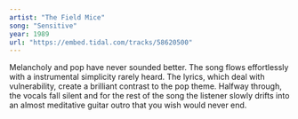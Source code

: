 ```yaml
---
artist: "The Field Mice" 
song: "Sensitive"
year: 1989
url: "https://embed.tidal.com/tracks/58620500"
---
```


Melancholy and pop have never sounded better. The song flows effortlessly with
a instrumental simplicity rarely heard. The lyrics, which deal with
vulnerability, create a brilliant contrast to the pop theme. Halfway through,
the vocals fall silent and for the rest of the song the listener slowly drifts
into an almost meditative guitar outro that you wish would never end.
